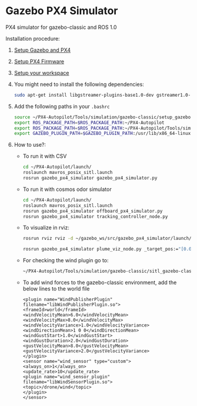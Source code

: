 # Gazebo PX4 Simulator
PX4 simulator for gazebo-classic and ROS 1.0


Installation procedure:

1. [Setup Gazebo and PX4](https://docs.px4.io/main/en/sim_gazebo_classic/)
2. [Setup PX4 Firmware](https://github.com/PX4/PX4-Autopilot)
3. [Setup your workspace](https://docs.px4.io/main/en/ros/mavros_installation.html)
4. You might need to install the following dependencies: 

    ```bash
    sudo apt-get install libgstreamer-plugins-base1.0-dev gstreamer1.0-plugins-bad gstreamer1.0-plugins-base gstreamer1.0-plugins-good gstreamer1.0-plugins-ugly -y
    ``` 
5. Add the following paths in your `.bashrc`
    ``` bash
    source ~/PX4-Autopilot/Tools/simulation/gazebo-classic/setup_gazebo.bash ~/PX4-Autopilot ~/PX4-Autopilot/build/px4_sitl_default
    export ROS_PACKAGE_PATH=$ROS_PACKAGE_PATH:~/PX4-Autopilot
    export ROS_PACKAGE_PATH=$ROS_PACKAGE_PATH:~/PX4-Autopilot/Tools/simulation/gazebo-classic/sitl_gazebo-classic
    export GAZEBO_PLUGIN_PATH=$GAZEBO_PLUGIN_PATH:/usr/lib/x86_64-linux-gnu/gazebo-9/plugins
    ```

6. How to use?:
    - To run it with CSV
        ``` bash
        cd ~/PX4-Autopilot/launch/
        roslaunch mavros_posix_sitl.launch
        rosrun gazebo_px4_simulator gazebo_px4_simulator.py
        
    - To run it with cosmos odor simulator
        ``` bash
        cd ~/PX4-Autopilot/launch/
        roslaunch mavros_posix_sitl.launch
        rosrun gazebo_px4_simulator offboard_px4_simulator.py
        rosrun gazebo_px4_simulator tracking_controller_node.py
        ```
    - To visualize in rviz:
        ``` bash
        rosrun rviz rviz -d ~/gazebo_ws/src/gazebo_px4_simulator/launch/plume_tracking.rviz

        rosrun gazebo_px4_simulator plume_viz_node.py _target_pos:="[0.0, 0.0, 2.0]" _odor_threshold:="4.5"
        ```

    - For checking the wind plugin go to:
        ``` bash
        ~/PX4-Autopilot/Tools/simulation/gazebo-classic/sitl_gazebo-classic/worlds/empty.world
        ```

    - To add wind forces to the gazebo-classic environment, add the below lines to the world file 

        ```
        <plugin name="WindPublisherPlugin" filename="libWindPublisherPlugin.so">
    	<frameId>world</frameId>
  		<windVelocityMean>6.0</windVelocityMean>
  		<windVelocityMax>8.0</windVelocityMax>
  		<windVelocityVariance>1.0</windVelocityVariance>
  		<windDirectionMean>1 0 0</windDirectionMean>
  		<windGustStart>1.0</windGustStart>
  		<windGustDuration>2.0</windGustDuration>
  		<gustVelocityMean>8.0</gustVelocityMean>
  		<gustVelocityVariance>2.0</gustVelocityVariance>
		</plugin>
		<sensor name="wind_sensor" type="custom">
  	    <always_on>1</always_on>
  	    <update_rate>10</update_rate>
  	    <plugin name="wind_sensor_plugin" filename="libWindSensorPlugin.so">
  	    <topic>/drone/wind</topic>
  	    </plugin>
		</sensor>
        ```